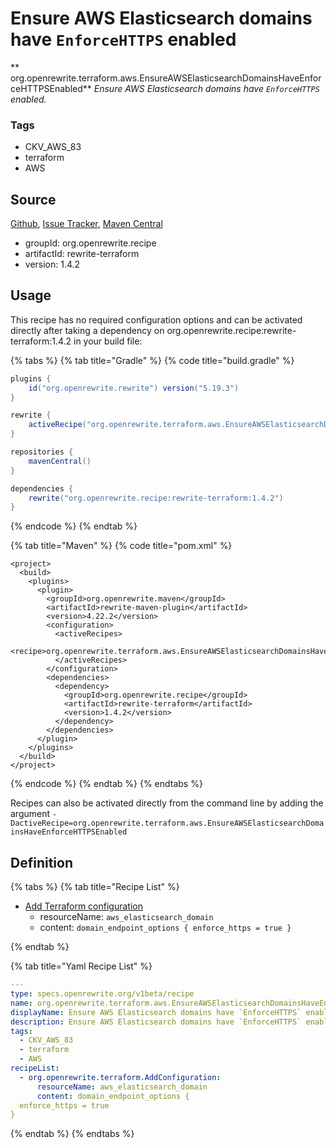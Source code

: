 # Ensure AWS Elasticsearch domains have `EnforceHTTPS` enabled

** org.openrewrite.terraform.aws.EnsureAWSElasticsearchDomainsHaveEnforceHTTPSEnabled**
_Ensure AWS Elasticsearch domains have `EnforceHTTPS` enabled._

### Tags

* CKV_AWS_83
* terraform
* AWS

## Source

[Github](https://github.com/openrewrite/rewrite-terraform), [Issue Tracker](https://github.com/openrewrite/rewrite-terraform/issues), [Maven Central](https://search.maven.org/artifact/org.openrewrite.recipe/rewrite-terraform/1.4.2/jar)

* groupId: org.openrewrite.recipe
* artifactId: rewrite-terraform
* version: 1.4.2


## Usage

This recipe has no required configuration options and can be activated directly after taking a dependency on org.openrewrite.recipe:rewrite-terraform:1.4.2 in your build file:

{% tabs %}
{% tab title="Gradle" %}
{% code title="build.gradle" %}
```groovy
plugins {
    id("org.openrewrite.rewrite") version("5.19.3")
}

rewrite {
    activeRecipe("org.openrewrite.terraform.aws.EnsureAWSElasticsearchDomainsHaveEnforceHTTPSEnabled")
}

repositories {
    mavenCentral()
}

dependencies {
    rewrite("org.openrewrite.recipe:rewrite-terraform:1.4.2")
}
```
{% endcode %}
{% endtab %}

{% tab title="Maven" %}
{% code title="pom.xml" %}
```markup
<project>
  <build>
    <plugins>
      <plugin>
        <groupId>org.openrewrite.maven</groupId>
        <artifactId>rewrite-maven-plugin</artifactId>
        <version>4.22.2</version>
        <configuration>
          <activeRecipes>
            <recipe>org.openrewrite.terraform.aws.EnsureAWSElasticsearchDomainsHaveEnforceHTTPSEnabled</recipe>
          </activeRecipes>
        </configuration>
        <dependencies>
          <dependency>
            <groupId>org.openrewrite.recipe</groupId>
            <artifactId>rewrite-terraform</artifactId>
            <version>1.4.2</version>
          </dependency>
        </dependencies>
      </plugin>
    </plugins>
  </build>
</project>
```
{% endcode %}
{% endtab %}
{% endtabs %}

Recipes can also be activated directly from the command line by adding the argument `-DactiveRecipe=org.openrewrite.terraform.aws.EnsureAWSElasticsearchDomainsHaveEnforceHTTPSEnabled`

## Definition

{% tabs %}
{% tab title="Recipe List" %}
* [Add Terraform configuration](../../terraform/addconfiguration.md)
  * resourceName: `aws_elasticsearch_domain`
  * content: `domain_endpoint_options {
  enforce_https = true
}`

{% endtab %}

{% tab title="Yaml Recipe List" %}
```yaml
---
type: specs.openrewrite.org/v1beta/recipe
name: org.openrewrite.terraform.aws.EnsureAWSElasticsearchDomainsHaveEnforceHTTPSEnabled
displayName: Ensure AWS Elasticsearch domains have `EnforceHTTPS` enabled
description: Ensure AWS Elasticsearch domains have `EnforceHTTPS` enabled.
tags:
  - CKV_AWS_83
  - terraform
  - AWS
recipeList:
  - org.openrewrite.terraform.AddConfiguration:
      resourceName: aws_elasticsearch_domain
      content: domain_endpoint_options {
  enforce_https = true
}

```
{% endtab %}
{% endtabs %}
